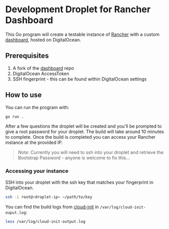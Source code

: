 # Development Droplet for Rancher Dashboard

This Go program will create a testable instance of [Rancher](https://github.com/rancher/rancher) with a custom [dashboard](https://github.com/rancher/dashboard), hosted on DigitalOcean.

## Prerequisites

1. A fork of the [dashboard](https://github.com/rancher/dashboard) repo
2. DigitalOcean AccessToken
3. SSH fingerprint - this can be found within DigitalOcean settings

## How to use

You can run the program with:

```sh
go run .
```

After a few questions the droplet will be created and you'll be prompted to give a root password for your droplet. The build will take around 10 minutes to complete. Once the build is completed you can access your Rancher instance at the provided IP.

> _Note_: Currently you will need to ssh into your droplet and retrieve the Bootstrap Password - anyone is welcome to fix this...

### Accessing your instance

SSH into your droplet with the ssh key that matches your fingerprint in DigitalOcean.

```sh
ssh -i root@<droplet-ip> ~/path/to/key
```

You can find the build logs from [cloud-init](https://cloudinit.readthedocs.io/en/latest/) in `/var/log/cloud-init-ouput.log`:

```sh
less /var/log/cloud-init-output.log
```
